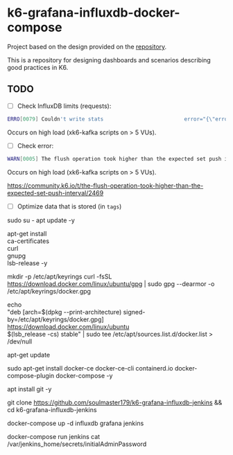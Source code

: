 #  k6-grafana-influxdb-docker-compose

Project based on the design provided on the [repository](https://github.com/luketn/docker-k6-grafana-influxdb).

This is a repository for designing dashboards and scenarios describing good practices in K6.

## TODO

- [ ] Check InfluxDB limits (requests):

```bash
ERRO[0079] Couldn't write stats                          error="{\"error\":\"Request Entity Too Large\"}\n" output=InfluxDBv1
```

Occurs on high load (xk6-kafka scripts on > 5 VUs).

- [ ] Check error:

```bash
WARN[0005] The flush operation took higher than the expected set push interval. If you see this message multiple times then the setup or configuration need to be adjusted to achieve a sustainable rate.  output=InfluxDBv1 t=1.7028393s
```

Occurs on high load (xk6-kafka scripts on > 5 VUs).

https://community.k6.io/t/the-flush-operation-took-higher-than-the-expected-set-push-interval/2469

- [ ] Optimize data that is stored (in `tags`)




sudo su -
apt update -y

apt-get install \
    ca-certificates \
    curl \
    gnupg \
    lsb-release -y
    
mkdir -p /etc/apt/keyrings
curl -fsSL https://download.docker.com/linux/ubuntu/gpg | sudo gpg --dearmor -o /etc/apt/keyrings/docker.gpg

echo \
  "deb [arch=$(dpkg --print-architecture) signed-by=/etc/apt/keyrings/docker.gpg] https://download.docker.com/linux/ubuntu \
  $(lsb_release -cs) stable" | sudo tee /etc/apt/sources.list.d/docker.list > /dev/null
  
  apt-get update
  
  sudo apt-get install docker-ce docker-ce-cli containerd.io docker-compose-plugin docker-compose -y
  
  apt install git -y
  
  git clone https://github.com/soulmaster179/k6-grafana-influxdb-jenkins && cd k6-grafana-influxdb-jenkins
  
  docker-compose up -d influxdb grafana jenkins
  
  
  docker-compose run jenkins cat /var/jenkins_home/secrets/initialAdminPassword
  
